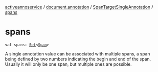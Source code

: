[activeannoservice](../../index.md) / [document.annotation](../index.md) / [SpanTargetSingleAnnotation](index.md) / [spans](./spans.md)

# spans

`val spans: `[`Set`](https://kotlinlang.org/api/latest/jvm/stdlib/kotlin.collections/-set/index.html)`<`[`Span`](../-span/index.md)`>`

A single annotation value can be associated with multiple spans, a span being defined by two numbers indicating the begin and end
of the span. Usually it will only be one span, but multiple ones are possible.

